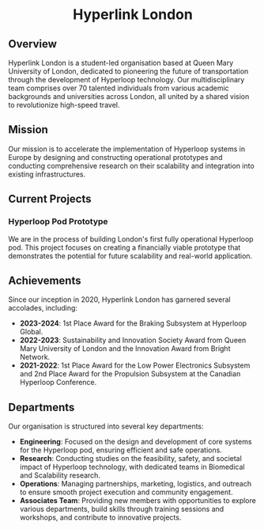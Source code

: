 <div align="center">

# Hyperlink London

</div>

## Overview

Hyperlink London is a student-led organisation based at Queen Mary University of London, dedicated to pioneering the future of transportation through the development of Hyperloop technology. Our multidisciplinary team comprises over 70 talented individuals from various academic backgrounds and universities across London, all united by a shared vision to revolutionize high-speed travel.

## Mission

Our mission is to accelerate the implementation of Hyperloop systems in Europe by designing and constructing operational prototypes and conducting comprehensive research on their scalability and integration into existing infrastructures.

## Current Projects

### Hyperloop Pod Prototype

We are in the process of building London's first fully operational Hyperloop pod. This project focuses on creating a financially viable prototype that demonstrates the potential for future scalability and real-world application.

## Achievements

Since our inception in 2020, Hyperlink London has garnered several accolades, including:

- **2023-2024**: 1st Place Award for the Braking Subsystem at Hyperloop Global.
- **2022-2023**: Sustainability and Innovation Society Award from Queen Mary University of London and the Innovation Award from Bright Network.
- **2021-2022**: 1st Place Award for the Low Power Electronics Subsystem and 2nd Place Award for the Propulsion Subsystem at the Canadian Hyperloop Conference.

## Departments

Our organisation is structured into several key departments:

- **Engineering**: Focused on the design and development of core systems for the Hyperloop pod, ensuring efficient and safe operations.
- **Research**: Conducting studies on the feasibility, safety, and societal impact of Hyperloop technology, with dedicated teams in Biomedical and Scalability research.
- **Operations**: Managing partnerships, marketing, logistics, and outreach to ensure smooth project execution and community engagement.
- **Associates Team**: Providing new members with opportunities to explore various departments, build skills through training sessions and workshops, and contribute to innovative projects.
